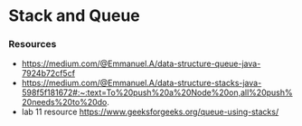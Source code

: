 # Stack and Queue

### Resources

- https://medium.com/@Emmanuel.A/data-structure-queue-java-7924b72cf5cf
- https://medium.com/@Emmanuel.A/data-structure-stacks-java-598f5f181672#:~:text=To%20push%20a%20Node%20on,all%20push%20needs%20to%20do.
- lab 11 resource https://www.geeksforgeeks.org/queue-using-stacks/
